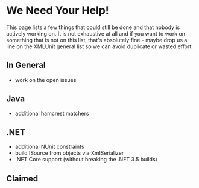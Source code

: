 We Need Your Help!
==================

This page lists a few things that could still be done and that nobody
is actively working on.  It is not exhaustive at all and if you want
to work on something that is not on this list, that's absolutely
fine - maybe drop us a line on the XMLUnit general list so we can
avoid duplicate or wasted effort.

In General
----------

* work on the open issues

Java
----

* additional hamcrest matchers

.NET
----

* additional NUnit constraints
* build ISource from objects via XmlSerializer
* .NET Core support (without breaking the .NET 3.5 builds)

Claimed
-------


